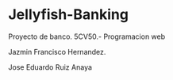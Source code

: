 # Jellyfish-Banking

Proyecto de banco. 
5CV50.- Programacion web

Jazmin Francisco Hernandez.

Jose Eduardo Ruiz Anaya
